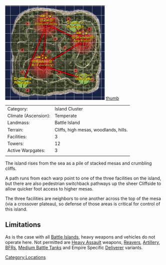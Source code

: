 ![](../images/AscensionMap.jpg "fig:AscensionMap.jpg")
[thumb](image:Ascension_Terrain.jpg)

|                      |                                       |
| -------------------- | ------------------------------------- |
| Category:            | Island Cluster                        |
| Climate (Ascension): | Temperate                             |
| Landmass:            | Battle Island                         |
| Terrain:             | Cliffs, high mesas, woodlands, hills. |
| Facilities:          | 3                                     |
| Towers:              | 12                                    |
| Active Warpgates:    | 3                                     |
|                      |                                       |

The island rises from the sea as a pile of stacked mesas and crumbling
cliffs.

A path runs from each warp point to one of the three facilities on the
island, but there are also pedestrian switchback pathways up the sheer
Cliffside to allow quicker foot access to higher mesas.

The three facilities are neighbors to one another across the top of the
mesa (via a crossover plateau), so defense of those areas is critical
for control of this island.

## Limitations

As is the case with all [Battle Islands](Battle_Islands.md),
heavy weapons and vehicles do not operate here. Not permitted are [Heavy
Assault](../certifications/Heavy_Assault.md) weapons,
[Reavers](../vehicles/Reaver.md), [Artillery](terminology/Artillery.md),
[BFRs](../vehicles/BattleFrame_Robotics.md), [Medium Battle
Tanks](../items/Medium_Battle_Tank.md) and Empire Specific
[Deliverer](../vehicles/Deliverer.md) variants.

[Category:Locations](../Category:Locations.md)
